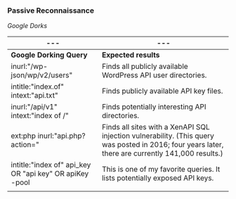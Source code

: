 ### **Passive Reconnaissance**

*Google Dorks*

| ---                                                     | ---                                                                                                                                                |
| ------------------------------------------------------- | -------------------------------------------------------------------------------------------------------------------------------------------------- |
| **Google Dorking Query**                                | **Expected results**                                                                                                                               |
| inurl:"/wp-json/wp/v2/users"                            | Finds all publicly available WordPress API user directories.                                                                                       |
| intitle:"index.of" intext:"api.txt"                     | Finds publicly available API key files.                                                                                                            |
| inurl:"/api/v1" intext:"index of /"                     | Finds potentially interesting API directories.                                                                                                     |
| ext:php inurl:"api.php?action="                         | Finds all sites with a XenAPI SQL injection vulnerability. (This query was posted in 2016; four years later, there are currently 141,000 results.) |
| intitle:"index of" api_key OR "api key" OR apiKey -pool | This is one of my favorite queries. It lists potentially exposed API keys.                                                                         |
|                                                         |                                                                                                                                                    |                                                        |                                                                                                                                                    |